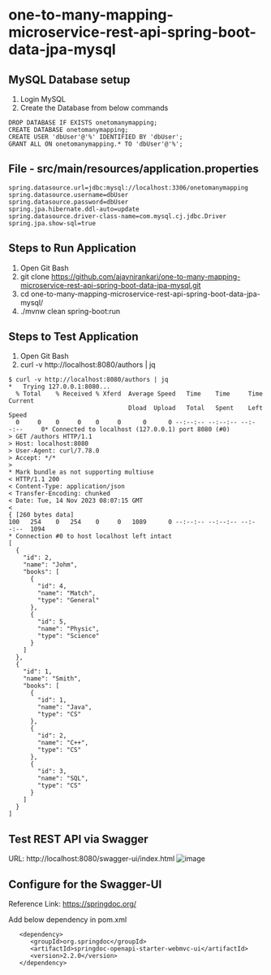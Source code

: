 # one-to-many-mapping-microservice-rest-api-spring-boot-data-jpa-mysql

MySQL Database setup
--------------------
1. Login MySQL
2. Create the Database from below commands
```
DROP DATABASE IF EXISTS onetomanymapping;
CREATE DATABASE onetomanymapping;
CREATE USER 'dbUser'@'%' IDENTIFIED BY 'dbUser';
GRANT ALL ON onetomanymapping.* TO 'dbUser'@'%';
```

File - src/main/resources/application.properties
-------------------------------------------------
```
spring.datasource.url=jdbc:mysql://localhost:3306/onetomanymapping
spring.datasource.username=dbUser
spring.datasource.password=dbUser
spring.jpa.hibernate.ddl-auto=update
spring.datasource.driver-class-name=com.mysql.cj.jdbc.Driver
spring.jpa.show-sql=true
```

Steps to Run Application
------------------------
1. Open Git Bash
2. git clone https://github.com/ajaynirankari/one-to-many-mapping-microservice-rest-api-spring-boot-data-jpa-mysql.git
3. cd one-to-many-mapping-microservice-rest-api-spring-boot-data-jpa-mysql/
4. ./mvnw clean spring-boot:run

Steps to Test Application
-------------------------
1. Open Git Bash
2. curl -v http://localhost:8080/authors | jq

```
$ curl -v http://localhost:8080/authors | jq
*   Trying 127.0.0.1:8080...
  % Total    % Received % Xferd  Average Speed   Time    Time     Time  Current
                                 Dload  Upload   Total   Spent    Left  Speed
  0     0    0     0    0     0      0      0 --:--:-- --:--:-- --:--:--     0* Connected to localhost (127.0.0.1) port 8080 (#0)
> GET /authors HTTP/1.1
> Host: localhost:8080
> User-Agent: curl/7.78.0
> Accept: */*
>
* Mark bundle as not supporting multiuse
< HTTP/1.1 200
< Content-Type: application/json
< Transfer-Encoding: chunked
< Date: Tue, 14 Nov 2023 08:07:15 GMT
<
{ [260 bytes data]
100   254    0   254    0     0   1089      0 --:--:-- --:--:-- --:--:--  1094
* Connection #0 to host localhost left intact
[
  {
    "id": 2,
    "name": "Johm",
    "books": [
      {
        "id": 4,
        "name": "Match",
        "type": "General"
      },
      {
        "id": 5,
        "name": "Physic",
        "type": "Science"
      }
    ]
  },
  {
    "id": 1,
    "name": "Smith",
    "books": [
      {
        "id": 1,
        "name": "Java",
        "type": "CS"
      },
      {
        "id": 2,
        "name": "C++",
        "type": "CS"
      },
      {
        "id": 3,
        "name": "SQL",
        "type": "CS"
      }
    ]
  }
]

```

Test REST API via Swagger
-------------------------
URL: http://localhost:8080/swagger-ui/index.html
![image](https://github.com/ajaynirankari/one-to-many-mapping-microservice-rest-api-spring-boot-data-jpa-mysql/assets/26870634/d340b39d-435b-4107-875f-0b9fff0a9bfa)

Configure for the Swagger-UI
-----------------------------
Reference Link: https://springdoc.org/

Add below dependency in pom.xml
```
   <dependency>
      <groupId>org.springdoc</groupId>
      <artifactId>springdoc-openapi-starter-webmvc-ui</artifactId>
      <version>2.2.0</version>
   </dependency>
```


